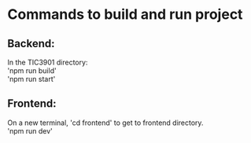 # Commands to build and run project

## Backend:
In the TIC3901 directory: <br>
'npm run build' <br>
'npm run start' 

## Frontend:
On a new terminal, 'cd frontend' to get to frontend directory. <br>
'npm run dev'
